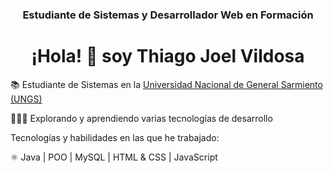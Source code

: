 <h3 align="center">
  Estudiante de Sistemas y Desarrollador Web en Formación
</h3>

<h1 align="center">
  ¡Hola! 👋 soy Thiago Joel Vildosa
</h1>

📚 Estudiante de Sistemas en la [Universidad Nacional de General Sarmiento (UNGS)](https://www.ungs.edu.ar/)

👨🏼‍💻 Explorando y aprendiendo varias tecnologías de desarrollo

Tecnologías y habilidades en las que he trabajado:

⚛️ Java | POO | MySQL | HTML & CSS | JavaScript
